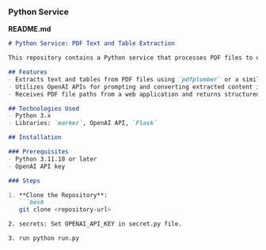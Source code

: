 ### Python Service  

**README.md**  

```markdown  
# Python Service: PDF Text and Table Extraction  

This repository contains a Python service that processes PDF files to extract text and tables, then converts the extracted content into structured data using OpenAI's models.  

## Features  
- Extracts text and tables from PDF files using `pdfplumber` or a similar library.  
- Utilizes OpenAI APIs for prompting and converting extracted content into structured data.  
- Receives PDF file paths from a web application and returns structured data in JSON format.  

## Technologies Used  
- Python 3.x  
- Libraries: `marker`, OpenAI API, `Flask`  

## Installation  

### Prerequisites  
- Python 3.11.10 or later  
- OpenAI API key  

### Steps  

1. **Clone the Repository**:  
   ```bash  
   git clone <repository-url>

2. secrets: Set OPENAI_API_KEY in secret.py file.

3. run python run.py
